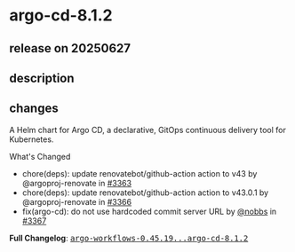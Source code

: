 # argo-cd-8.1.2

## release on 20250627

## description

## changes

A Helm chart for Argo CD, a declarative, GitOps continuous delivery tool for Kubernetes.

What's Changed

* chore(deps): update renovatebot/github-action action to v43 by @argoproj-renovate in <a class="issue-link js-issue-link" data-error-text="Failed to load title" data-id="3162910809" data-permission-text="Title is private" data-url="https://github.com/argoproj/argo-helm/issues/3363" data-hovercard-type="pull_request" data-hovercard-url="/argoproj/argo-helm/pull/3363/hovercard" href="https://github.com/argoproj/argo-helm/pull/3363">#3363</a>
* chore(deps): update renovatebot/github-action action to v43.0.1 by @argoproj-renovate in <a class="issue-link js-issue-link" data-error-text="Failed to load title" data-id="3166789078" data-permission-text="Title is private" data-url="https://github.com/argoproj/argo-helm/issues/3366" data-hovercard-type="pull_request" data-hovercard-url="/argoproj/argo-helm/pull/3366/hovercard" href="https://github.com/argoproj/argo-helm/pull/3366">#3366</a>
* fix(argo-cd): do not use hardcoded commit server URL by <a class="user-mention notranslate" data-hovercard-type="user" data-hovercard-url="/users/nobbs/hovercard" data-octo-click="hovercard-link-click" data-octo-dimensions="link_type:self" href="https://github.com/nobbs">@nobbs</a> in <a class="issue-link js-issue-link" data-error-text="Failed to load title" data-id="3171975583" data-permission-text="Title is private" data-url="https://github.com/argoproj/argo-helm/issues/3367" data-hovercard-type="pull_request" data-hovercard-url="/argoproj/argo-helm/pull/3367/hovercard" href="https://github.com/argoproj/argo-helm/pull/3367">#3367</a>

<strong>Full Changelog</strong>: <a class="commit-link" href="https://github.com/argoproj/argo-helm/compare/argo-workflows-0.45.19...argo-cd-8.1.2"><tt>argo-workflows-0.45.19...argo-cd-8.1.2</tt></a>

